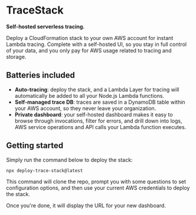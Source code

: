 # TraceStack

**Self-hosted serverless tracing.**

Deploy a CloudFormation stack to your own AWS account for instant Lambda tracing.
Complete with a self-hosted UI, so you stay in full control of your data, and you
only pay for AWS usage related to tracing and storage.

## Batteries included

- **Auto-tracing**: deploy the stack, and a Lambda Layer for tracing will
  automatically be added to all your Node.js Lambda functions.
- **Self-managed trace DB**: traces are saved in a DynamoDB table within your
  AWS account, so they never leave your organization.
- **Private dashboard**: your self-hosted dashboard makes it easy to browse
  through invocations, filter for errors, and drill down into logs, AWS
  service operations and API calls your Lambda function executes.

## Getting started

Simply run the command below to deploy the stack:

```bash
npx deploy-trace-stack@latest
```

This command will clone the repo, prompt you with some questions to set configuration options,
and then use your current AWS credentials to deploy the stack.

Once you're done, it will display the URL for your new dashboard.
